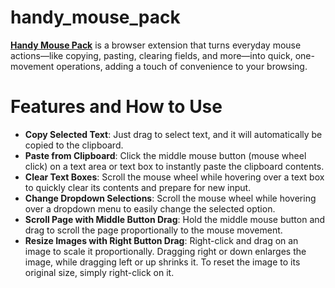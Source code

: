 # handy_mouse_pack

[**Handy Mouse Pack**](https://chromewebstore.google.com/detail/handy-mouse-pack/gobdfmnfmpaccdbjpcnnljgpobagigcg)  is a browser extension that turns everyday mouse actions—like copying, pasting, clearing fields, and more—into quick, one-movement operations, adding a touch of convenience to your browsing.

# Features and How to Use

- **Copy Selected Text**: Just drag to select text, and it will automatically be copied to the clipboard.
- **Paste from Clipboard**: Click the middle mouse button (mouse wheel click) on a text area or text box to instantly paste the clipboard contents.
- **Clear Text Boxes**: Scroll the mouse wheel while hovering over a text box to quickly clear its contents and prepare for new input.
- **Change Dropdown Selections**: Scroll the mouse wheel while hovering over a dropdown menu to easily change the selected option.
- **Scroll Page with Middle Button Drag**: Hold the middle mouse button and drag to scroll the page proportionally to the mouse movement.
- **Resize Images with Right Button Drag**: Right-click and drag on an image to scale it proportionally. Dragging right or down enlarges the image, while dragging left or up shrinks it. To reset the image to its original size, simply right-click on it.
